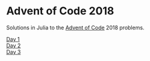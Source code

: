 # Advent of Code 2018

Solutions in Julia to the [Advent of Code](https://adventofcode.com/) 2018 problems.

[Day 1](days/day1.ipynb)  
[Day 2](days/day2.ipynb)  
[Day 3](days/day3.ipynb)
